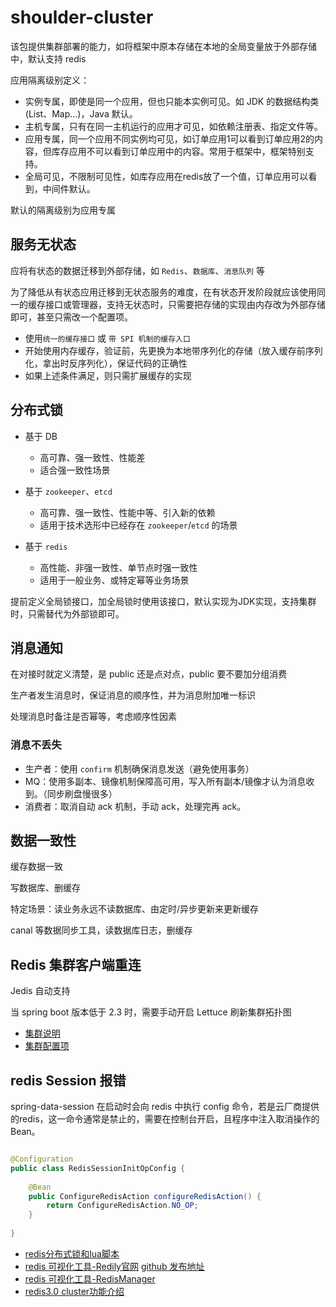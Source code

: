 # shoulder-cluster

该包提供集群部署的能力，如将框架中原本存储在本地的全局变量放于外部存储中，默认支持 redis

应用隔离级别定义：
- 实例专属，即使是同一个应用，但也只能本实例可见。如 JDK 的数据结构类(List、Map...)，Java 默认。
- 主机专属，只有在同一主机运行的应用才可见，如依赖注册表、指定文件等。
- 应用专属，同一个应用不同实例均可见，如订单应用1可以看到订单应用2的内容，但库存应用不可以看到订单应用中的内容。常用于框架中，框架特别支持。
- 全局可见，不限制可见性，如库存应用在redis放了一个值，订单应用可以看到，中间件默认。

默认的隔离级别为应用专属

## 服务无状态

应将有状态的数据迁移到外部存储，如 `Redis`、`数据库`、`消息队列` 等

为了降低从有状态应用迁移到无状态服务的难度，在有状态开发阶段就应该使用同一的缓存接口或管理器，支持无状态时，只需要把存储的实现由内存改为外部存储即可，甚至只需改一个配置项。

- 使用`统一的缓存接口` 或 `带 SPI 机制的缓存入口`
- 开始使用内存缓存，验证前，先更换为本地带序列化的存储（放入缓存前序列化，拿出时反序列化），保证代码的正确性
- 如果上述条件满足，则只需扩展缓存的实现


## 分布式锁

- 基于 DB
    - 高可靠、强一致性、性能差
    - 适合强一致性场景
    
- 基于 `zookeeper`、`etcd`
    - 高可靠、强一致性、性能中等、引入新的依赖
    - 适用于技术选形中已经存在 `zookeeper`/`etcd` 的场景
    
- 基于 `redis`
    - 高性能、非强一致性、单节点时强一致性
    - 适用于一般业务、或特定幂等业务场景
    
    
提前定义全局锁接口，加全局锁时使用该接口，默认实现为JDK实现，支持集群时，只需替代为外部锁即可。


## 消息通知

在对接时就定义清楚，是 public 还是点对点，public 要不要加分组消费

生产者发生消息时，保证消息的顺序性，并为消息附加唯一标识

处理消息时备注是否幂等，考虑顺序性因素


### 消息不丢失
- 生产者：使用 `confirm` 机制确保消息发送（避免使用事务）
- MQ：使用多副本、镜像机制保障高可用，写入所有副本/镜像才认为消息收到。（同步刷盘慢很多）
- 消费者：取消自动 ack 机制，手动 ack，处理完再 ack。



## 数据一致性

缓存数据一致

写数据库、删缓存

特定场景：读业务永远不读数据库、由定时/异步更新来更新缓存

canal 等数据同步工具，读数据库日志，删缓存


## Redis 集群客户端重连

Jedis 自动支持

当 spring boot 版本低于 2.3 时，需要手动开启 Lettuce 刷新集群拓扑图

* [集群说明](https://github.com/lettuce-io/lettuce-core/wiki/Redis-Cluster#Refreshing%20the%20cluster%20topology%20view)
* [集群配置项](https://github.com/lettuce-io/lettuce-core/wiki/Client-options#Cluster-specific%20options)

## redis Session 报错

spring-data-session 在启动时会向 redis 中执行 config 命令，若是云厂商提供的redis，这一命令通常是禁止的，需要在控制台开启，且程序中注入取消操作的 Bean。

```java

@Configuration
public class RedisSessionInitOpConfig {
	
	@Bean
	public ConfigureRedisAction configureRedisAction() {
		return ConfigureRedisAction.NO_OP;
	}
	
}
```
 


- [redis分布式锁和lua脚本](https://www.cnblogs.com/number7/p/8320259.html)
- [redis 可视化工具-Redily官网](https://www.electronjs.org/releases/stable) [github 发布地址](https://github.com/electron/electron/releases)
- [redis 可视化工具-RedisManager]()
- [redis3.0 cluster功能介绍](https://www.cnblogs.com/qiumingcheng/p/6849125.html)
